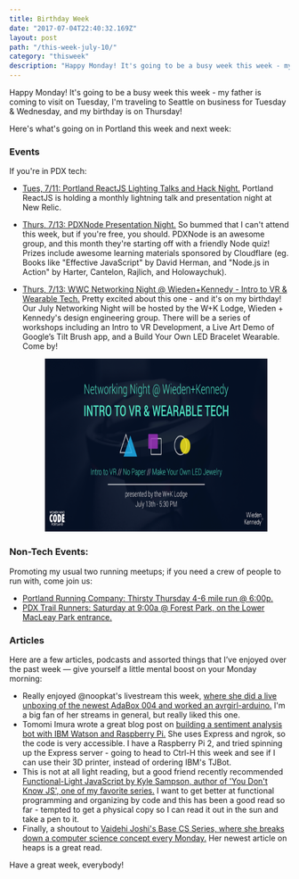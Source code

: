 ```yaml
---
title: Birthday Week
date: "2017-07-04T22:40:32.169Z"
layout: post
path: "/this-week-july-10/"
category: "thisweek"
description: "Happy Monday! It's going to be a busy week this week - my father is coming to visit on Tuesday, I'm traveling to Seattle on business for Tuesday & Wednesday, and my birthday is on Thursday."
---
```


Happy Monday! It's going to be a busy week this week - my father is coming to visit on Tuesday, I'm traveling to Seattle on business for Tuesday & Wednesday, and my birthday is on Thursday!

Here's what's going on in Portland this week and next week:

### Events

If you're in PDX tech:
* [Tues, 7/11: Portland ReactJS Lighting Talks and Hack Night.](https://www.meetup.com/Portland-ReactJS/events/241125197/) Portland ReactJS is holding a monthly lightning talk and presentation night at New Relic.
* [Thurs, 7/13: PDXNode Presentation Night.](https://www.meetup.com/pdxnode/events/238627202/) So bummed that I can't attend this week, but if you're free, you should. PDXNode is an awesome group, and this month they're starting off with a friendly Node quiz! Prizes include awesome learning materials sponsored by Cloudflare (eg. Books like "Effective JavaScript" by David Herman, and "Node.js in Action" by Harter, Cantelon, Rajlich, and Holowaychuk). 
* [Thurs, 7/13: WWC Networking Night @ Wieden+Kennedy - Intro to VR & Wearable Tech.](https://www.eventbrite.com/e/networking-night-wiedenkennedy-intro-to-vr-wearable-tech-tickets-35443175492) Pretty excited about this one - and it's on my birthday! Our July Networking Night will be hosted by the W+K Lodge, Wieden + Kennedy's design engineering group. There will be a series of workshops including an Intro to VR Development, a Live Art Demo of Google’s Tilt Brush app, and a Build Your Own LED Bracelet Wearable. Come by!

  <figure>
    <img style="height: 310px;" src="./july-networking-night.jpg" alt="July Networking Night">
  </figure>

### Non-Tech Events: 

Promoting my usual two running meetups; if you need a crew of people to run with, come join us:

* [Portland Running Company: Thirsty Thursday 4-6 mile run @ 6:00p.](https://www.meetup.com/Portland-Running-Co-Weekly-Group-Runs/events/238871360/)
* [PDX Trail Runners: Saturday at 9:00a @ Forest Park, on the Lower MacLeay Park entrance.](https://www.meetup.com/PDX-Trail-Runners/events/237741875/)

### Articles

Here are a few articles, podcasts and assorted things that I’ve enjoyed over the past week — give yourself a little mental boost on your Monday morning:

* Really enjoyed @noopkat's livestream this week, [where she did a live unboxing of the newest AdaBox 004 and worked an avrgirl-arduino.](https://www.twitch.tv/videos/156064343) I'm a big fan of her streams in general, but really liked this one.
* Tomomi Imura wrote a great blog post on [building a sentiment analysis bot with IBM Watson and Raspberry Pi.](https://medium.com/slack-developer-blog/building-a-sentiment-analysis-bot-with-ibm-watson-and-raspberry-pi-eeb399bb8803) She uses Express and ngrok, so the code is very accessible. I have a Raspberry Pi 2, and tried spinning up the Express server - going to head to Ctrl-H this week and see if I can use their 3D printer, instead of ordering IBM's TJBot. 
* This is not at all light reading, but a good friend recently recommended [Functional-Light JavaScript by Kyle Sampson, author of 'You Don't Know JS', one of my favorite series.](https://github.com/getify/Functional-Light-JS/tree/1681b7d181367066edd3bb81c4cc18ff44ed7406) I want to get better at functional programming and organizing by code and this has been a good read so far - tempted to get a physical copy so I can read it out in the sun and take a pen to it.
* Finally, a shoutout to [Vaidehi Joshi's Base CS Series, where she breaks down a computer science concept every Monday.](https://medium.com/basecs) Her newest article on heaps is a great read. 

Have a great week, everybody!